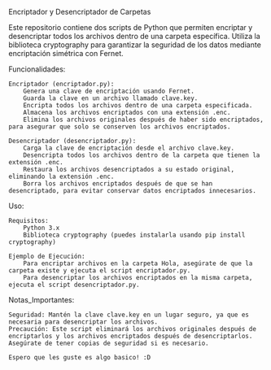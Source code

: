 Encriptador y Desencriptador de Carpetas

Este repositorio contiene dos scripts de Python que permiten encriptar y desencriptar todos los archivos dentro de una carpeta específica. Utiliza la biblioteca cryptography para garantizar la seguridad de los datos mediante encriptación simétrica con Fernet.

Funcionalidades:

    Encriptador (encriptador.py):
        Genera una clave de encriptación usando Fernet.
        Guarda la clave en un archivo llamado clave.key.
        Encripta todos los archivos dentro de una carpeta especificada.
        Almacena los archivos encriptados con una extensión .enc.
        Elimina los archivos originales después de haber sido encriptados, para asegurar que solo se conserven los archivos encriptados.

    Desencriptador (desencriptador.py):
        Carga la clave de encriptación desde el archivo clave.key.
        Desencripta todos los archivos dentro de la carpeta que tienen la extensión .enc.
        Restaura los archivos desencriptados a su estado original, eliminando la extensión .enc.
        Borra los archivos encriptados después de que se han desencriptado, para evitar conservar datos encriptados innecesarios.

Uso:

    Requisitos:
        Python 3.x
        Biblioteca cryptography (puedes instalarla usando pip install cryptography)

    Ejemplo de Ejecución:
        Para encriptar archivos en la carpeta Hola, asegúrate de que la carpeta existe y ejecuta el script encriptador.py.
        Para desencriptar los archivos encriptados en la misma carpeta, ejecuta el script desencriptador.py.

Notas_Importantes:

    Seguridad: Mantén la clave clave.key en un lugar seguro, ya que es necesaria para desencriptar los archivos.
    Precaución: Este script eliminará los archivos originales después de encriptarlos y los archivos encriptados después de desencriptarlos. Asegúrate de tener copias de seguridad si es necesario.

    Espero que les guste es algo basico! :D
